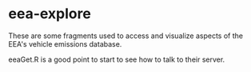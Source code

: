 # eea-explore
These are some fragments used to access and visualize aspects of the EEA's vehicle emissions database.

eeaGet.R is a good point to start to see how to talk to their server.
